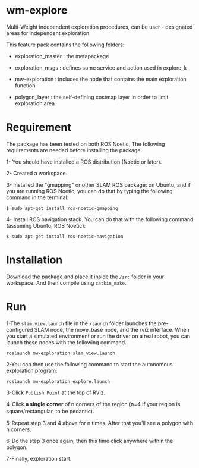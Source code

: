 # wm-explore
Multi-Weight independent exploration procedures, can be user - designated areas for independent exploration

This feature pack contains the following folders:

- exploration_master : the metapackage

- exploration_msgs : defines some service and action used in explore_k

- mw-exploration : includes the node that contains the main exploration function

- polygon_layer : the self-defining costmap layer in order to limit exploration area

# Requirement
The package has been tested on both ROS Noetic, The following requirements are needed before installing the package:

1- You should have installed a ROS distribution (Noetic or later).

2- Created a workspace.

3- Installed the "gmapping" or other SLAM ROS package: on Ubuntu, and if you are running ROS Noetic, you can do that by typing the following command in the terminal:
```
$ sudo apt-get install ros-noetic-gmapping
```
4- Install ROS navigation stack. You can do that with the following command (assuming Ubuntu, ROS Noetic):
```
$ sudo apt-get install ros-noetic-navigation
```

# Installation
Download the package and place it inside the `/src` folder in your workspace. And then compile using `catkin_make`.

# Run
1-The `slam_view.launch` file in the `/launch` folder launches the pre-configured SLAM node, the move_base node, and the rviz interface. When you start a simulated environment or run the driver on a real robot, you can launch these nodes with the following command.

```
roslaunch mw-exploration slam_view.launch
```

2-You can then use the following command to start the autonomous exploration program:

```
roslaunch mw-exploration explore.launch
```

3-Click `Publish Point` at the top of RViz.

4-Click **a single corner** of n corners of the region (n=4 if your region is square/rectangular, to be pedantic)．

5-Repeat step 3 and 4 above for n times. After that you'll see a polygon with n corners.

6-Do the step 3 once again, then this time click anywhere within the polygon.

7-Finally, exploration start.
